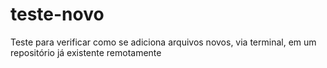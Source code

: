 # teste-novo
Teste para verificar como se adiciona arquivos novos, via terminal, em um repositório já existente remotamente
